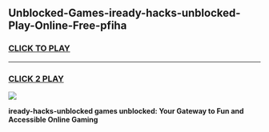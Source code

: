 
## Unblocked-Games-iready-hacks-unblocked-Play-Online-Free-pfiha
<h3>
<a href="https://premium76.site?title=iready-hacks-unblocked&ref=26A">CLICK TO PLAY</a></h3>
<hr>

<h3>
<a href="https://premium76.site?title=iready-hacks-unblocked&ref=26A">CLICK 2 PLAY</a>
  
</h3>

<a href="https://premium76.site?title=iready-hacks-unblocked&ref=26A"><img src="https://clearcache.store/games.png"></a>


**iready-hacks-unblocked games unblocked: Your Gateway to Fun and Accessible Online Gaming**

